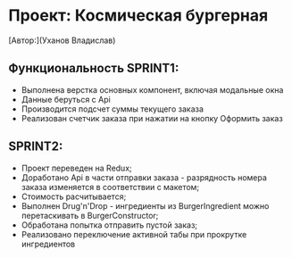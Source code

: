 # Проект: Космическая бургерная

[Автор:](Уханов Владислав)

## Функциональность SPRINT1:

* Выполнена верстка основных компонент, включая модальные окна
* Данные беруться с Api
* Производится подсчет суммы текущего заказа
* Реализован счетчик заказа при нажатии на кнопку Оформить заказ

## SPRINT2:

* Проект переведен на Redux;
* Доработано Api в части отправки заказа - разрядность номера заказа изменяется в соответствии с макетом;
* Стоимость расчитывается;
* Выполнен Drug'n'Drop - ингредиенты из BurgerIngredient можно перетаскивать в BurgerConstructor;
* Обработана попытка отправить пустой заказ;
* Реализовано переключение активной табы при прокрутке ингредиентов